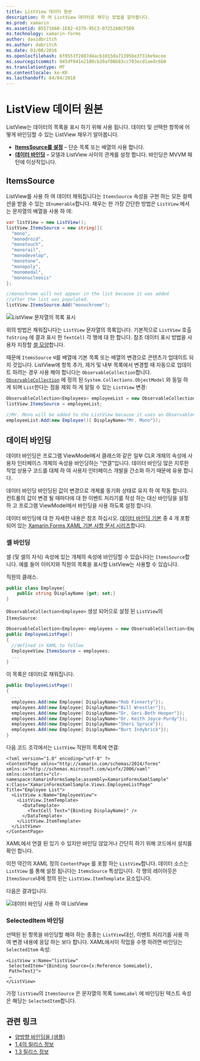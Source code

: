 ```yaml
---
title: ListView 데이터 원본
description: 하 여 ListView 데이터로 채우는 방법을 알아봅니다.
ms.prod: xamarin
ms.assetid: B5571660-1E82-4379-95C3-0725288CF5D9
ms.technology: xamarin-forms
author: davidbritch
ms.author: dabritch
ms.date: 03/08/2016
ms.openlocfilehash: 6f0553f2887d4acb1015da71395be3f316e9acee
ms.sourcegitcommit: 945df041e2180cb20af08b83cc703ecd1aedc6b0
ms.translationtype: MT
ms.contentlocale: ko-KR
ms.lasthandoff: 04/04/2018
---
```

# <a name="listview-data-sources"></a>ListView 데이터 원본

ListView는 데이터의 목록을 표시 하기 위해 사용 됩니다. 데이터 및 선택한 항목에 어떻게 바인딩할 수 있는 ListView 채우기 알아봅니다.

- **[ItemsSource를 설정](#ItemsSource)**  &ndash; 단순 목록 또는 배열의 사용 합니다.
- **[데이터 바인딩](#Data_Binding)**  &ndash; 모델과 ListView 사이의 관계를 설정 합니다. 바인딩은 MVVM 패턴에 이상적입니다.

## <a name="itemssource"></a>ItemsSource
ListView를 사용 하 여 데이터 채워집니다는 `ItemsSource` 속성을 구현 하는 모든 컬렉션을 받을 수 있는 `IEnumerable`합니다. 채우는 한 가장 간단한 방법은 `ListView` 에서는 문자열의 배열을 사용 하 여:

```csharp
var listView = new ListView();
listView.ItemsSource = new string[]{
  "mono",
  "monodroid",
  "monotouch",
  "monorail",
  "monodevelop",
  "monotone",
  "monopoly",
  "monomodal",
  "mononucleosis"
};

//monochrome will not appear in the list because it was added
//after the list was populated.
listView.ItemsSource.Add("monochrome");
```

![](data-and-databinding-images/itemssource-simple.png "ListView 문자열의 목록 표시")

위의 방법은 채워집니다는 `ListView` 문자열의 목록입니다. 기본적으로 `ListView` 호출 `ToString` 에 결과 표시 한 `TextCell` 각 행에 대 한 합니다. 참조 데이터 표시 방법을 사용자 지정할 [셀 모양](~/xamarin-forms/user-interface/listview/customizing-cell-appearance.md)합니다.

때문에 `ItemsSource` ध를 배열에 기본 목록 또는 배열의 변경으로 콘텐츠가 업데이트 되지 것입니다. ListView에 항목 추가, 제거 및 내부 목록에서 변경할 때 자동으로 업데이트 하려는 경우 사용 해야 합니다는 `ObservableCollection`합니다. [`ObservableCollection`](https://developer.xamarin.com/api/type/System.Collections.ObjectModel.ObservableCollection%3CT%3E/) 에 정의 된 `System.Collections.ObjectModel` 와 동일 하 게 되며 `List`한다는 점을 제외 하 게 알릴 수 있는 `ListView` 변경:

```csharp
ObservableCollection<Employees> employeeList = new ObservableCollection<Employess>();
listView.ItemsSource = employeeList;

//Mr. Mono will be added to the ListView because it uses an ObservableCollection
employeeList.Add(new Employee(){ DisplayName="Mr. Mono"});
```

<a name="Data_Binding" />

## <a name="data-binding"></a>데이터 바인딩
데이터 바인딩은 프로그램 ViewModel에서 클래스와 같은 일부 CLR 개체의 속성에 사용자 인터페이스 개체의 속성을 바인딩하는 "연결"입니다. 데이터 바인딩 많은 지루한 작업 상용구 코드를 대체 하 여 사용자 인터페이스 개발을 간소화 하기 때문에 유용 합니다.

데이터 바인딩 바인딩된 값이 변경으로 개체를 동기화 상태로 유지 하 여 작동 합니다. 컨트롤의 값이 변경 될 때마다에 대 한 이벤트 처리기를 작성 하는 대신 바인딩을 설정 하 고 프로그램 ViewModel에서 바인딩을 사용 하도록 설정 합니다.

데이터 바인딩에 대 한 자세한 내용은 참조 하십시오. [데이터 바인딩 기본](~/xamarin-forms/xaml/xaml-basics/data-binding-basics.md) 중 4 개 포함 되어 있는 [Xamarin.Forms XAML 기본 사항 문서 시리즈](~/xamarin-forms/xaml/xaml-basics/index.md)합니다.

### <a name="binding-cells"></a>셀 바인딩
셀 (및 셀의 자식) 속성에 있는 개체의 속성에 바인딩할 수 있습니다는 `ItemsSource`합니다. 예를 들어 이미지와 직원의 목록을 표시할 ListView는 사용할 수 있습니다.

직원의 클래스.

```csharp
public class Employee{
    public string DisplayName {get; set;}
}
```

`ObservableCollection<Employee>` 생성 되어으로 설정 된 `ListView`의 `ItemsSource`:

```csharp
ObservableCollection<Employee> employees = new ObservableCollection<Employee>();
public EmployeeListPage()
{
  //defined in XAML to follow
  EmployeeView.ItemsSource = employees;
  ...
}
```

이 목록은 데이터로 채워집니다.

```csharp
public EmployeeListPage()
{
  ...
  employees.Add(new Employee{ DisplayName="Rob Finnerty"});
  employees.Add(new Employee{ DisplayName="Bill Wrestler"});
  employees.Add(new Employee{ DisplayName="Dr. Geri-Beth Hooper"});
  employees.Add(new Employee{ DisplayName="Dr. Keith Joyce-Purdy"});
  employees.Add(new Employee{ DisplayName="Sheri Spruce"});
  employees.Add(new Employee{ DisplayName="Burt Indybrick"});
}
```

다음 코드 조각에서는 `ListView` 직원의 목록에 연결:

```xaml
<?xml version="1.0" encoding="utf-8" ?>
<ContentPage xmlns="http://xamarin.com/schemas/2014/forms"
xmlns:x="http://schemas.microsoft.com/winfx/2006/xaml"
xmlns:constants="clr-namespace:XamarinFormsSample;assembly=XamarinFormsXamlSample"
x:Class="XamarinFormsXamlSample.Views.EmployeeListPage"
Title="Employee List">
  <ListView x:Name="EmployeeView">
    <ListView.ItemTemplate>
      <DataTemplate>
        <TextCell Text="{Binding DisplayName}" />
      </DataTemplate>
    </ListView.ItemTemplate>
  </ListView>
</ContentPage>
```

XAML에서 연결 된 있기 수 있지만 바인딩 않았거나 간단히 하기 위해 코드에서 설치를 확인 합니다.

이전 약간의 XAML 정의 `ContentPage` 를 포함 하는 `ListView`합니다. 데이터 소스는 `ListView` 를 통해 설정 됩니다는 `ItemsSource` 특성입니다. 각 행의 레이아웃은 `ItemsSource`내에 정의 된는 `ListView.ItemTemplate` 요소입니다.

다음은 결과입니다.

![](data-and-databinding-images/bound-data.png "데이터 바인딩 사용 하 여 ListView")

### <a name="binding-selecteditem"></a>SelectedItem 바인딩

선택된 된 항목을 바인딩할 해야 하는 종종는 `ListView`대신, 이벤트 처리기를 사용 하 여 변경 내용에 응답 하는 보다 합니다. XAML에서이 작업을 수행 하려면 바인딩는 `SelectedItem` 속성:

```xaml
<ListView x:Name="listView"
 SelectedItem="{Binding Source={x:Reference SomeLabel},
 Path=Text}">
 …
</ListView>
```

가정 `listView`의 `ItemsSource` 은 문자열의 목록 `SomeLabel` 에 바인딩된 텍스트 속성은 해당는 `SelectedItem`합니다.



## <a name="related-links"></a>관련 링크

- [양방향 바인딩을 (샘플)](https://developer.xamarin.com/samples/xamarin-forms/UserInterface/ListView/SwitchEntryTwoBinding)
- [1.4의 릴리스 정보](http://forums.xamarin.com/discussion/35451/xamarin-forms-1-4-0-released/)
- [1.3 릴리스 정보](http://forums.xamarin.com/discussion/29934/xamarin-forms-1-3-0-released/)
